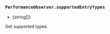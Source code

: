 ### `PerformanceObserver.supportedEntryTypes`

<!-- YAML
added: v16.0.0
-->

* {string\[]}

Get supported types.
